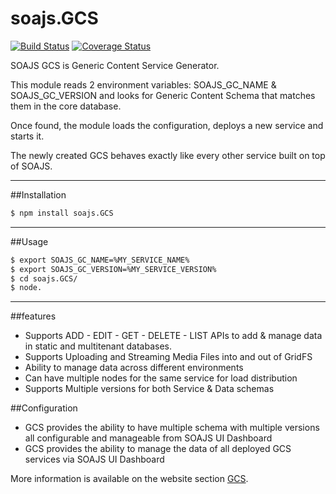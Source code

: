 # soajs.GCS
[![Build Status](https://travis-ci.org/soajs/soajs.GCS.svg?branch=master)](https://travis-ci.org/soajs/soajs.GCS)
[![Coverage Status](https://coveralls.io/repos/soajs/soajs.GCS/badge.png)](https://coveralls.io/r/soajs/soajs.GCS)

SOAJS GCS is Generic Content Service Generator. 

This module reads 2 environment variables: SOAJS_GC_NAME & SOAJS_GC_VERSION and looks for Generic Content Schema that matches them in the core database.

Once found, the module loads the configuration, deploys a new service and starts it.

The newly created GCS behaves exactly like every other service built on top of SOAJS.

---

##Installation

```sh
$ npm install soajs.GCS
```

---

##Usage

```sh
$ export SOAJS_GC_NAME=%MY_SERVICE_NAME%
$ export SOAJS_GC_VERSION=%MY_SERVICE_VERSION%
$ cd soajs.GCS/
$ node.
```

---

##features
* Supports ADD - EDIT - GET - DELETE - LIST APIs to add & manage data in static and multitenant databases.
* Supports Uploading and Streaming Media Files into and out of GridFS
* Ability to manage data across different environments
* Can have multiple nodes for the same service for load distribution
* Supports Multiple versions for both Service & Data schemas

##Configuration
* GCS provides the ability to have multiple schema with multiple versions all configurable and manageable from SOAJS UI Dashboard
* GCS provides the ability to manage the data of all deployed GCS services via SOAJS UI Dashboard


More information is available on the website section [GCS](http://www.soajs.org/#/documentation/services/gcs).